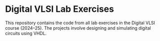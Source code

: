 # Digital VLSI Lab Exercises

This repository contains the code from all lab exercises in the Digital VLSI course (2024–25). The projects involve designing and simulating digital circuits using VHDL.
